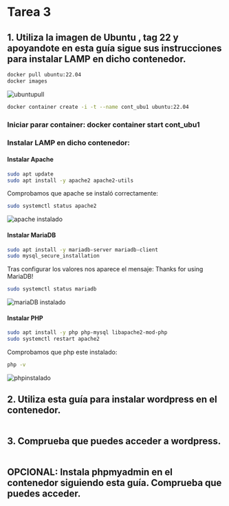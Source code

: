 # Tarea 3


## 1. Utiliza la imagen de Ubuntu , tag 22 y apoyandote en **esta guía** sigue sus instrucciones para instalar **LAMP** en dicho contenedor.
```bash
docker pull ubuntu:22.04
docker images
```
![ubuntupull](https://github.com/user-attachments/assets/c37f6201-a958-4f0c-b847-e03b6c460b5c)

```bash
docker container create -i -t --name cont_ubu1 ubuntu:22.04
```
### Iniciar parar container: docker container start cont_ubu1


### Instalar LAMP en dicho contenedor:

#### Instalar Apache
```bash
sudo apt update
sudo apt install -y apache2 apache2-utils
```
Comprobamos que apache se instaló correctamente:
```bash
sudo systemctl status apache2
```
![apache instalado](https://github.com/user-attachments/assets/f12d9f05-9b04-4aee-a178-ad3b7c5a502f)



#### Instalar MariaDB
```bash
sudo apt install -y mariadb-server mariadb-client
sudo mysql_secure_installation
```
Tras configurar los valores nos aparece el mensaje: Thanks for using MariaDB!
```bash
sudo systemctl status mariadb
```
![mariaDB instalado](https://github.com/user-attachments/assets/848741f8-9a03-409e-890b-a9da5164556a)



#### Instalar PHP
```bash
sudo apt install -y php php-mysql libapache2-mod-php
sudo systemctl restart apache2
```
Comprobamos que php este instalado:
```bash
php -v
```
![phpinstalado](https://github.com/user-attachments/assets/626c2480-d61f-4f2b-8755-31e0e9289398)



## 2. Utiliza **esta guía** para instalar wordpress en el contenedor.
```bash

```
## 3. Comprueba que puedes acceder a wordpress. 
```bash

```
## OPCIONAL: Instala phpmyadmin en el contenedor siguiendo esta guía. Comprueba que puedes acceder.
```bash

```
